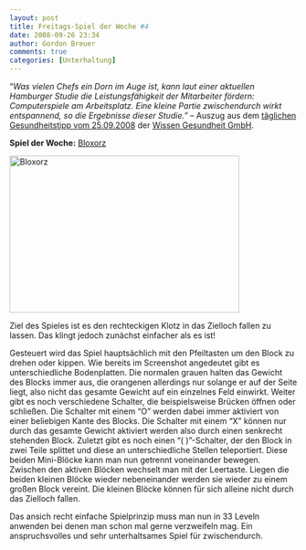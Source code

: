 ```yaml
---
layout: post
title: Freitags-Spiel der Woche #4
date: 2008-09-26 23:34
author: Gordon Breuer
comments: true
categories: [Unterhaltung]
---
```

<p>
&ldquo;<em>Was vielen Chefs ein Dorn im Auge ist, kann laut einer aktuellen Hamburger Studie die Leistungsf&auml;higkeit der Mitarbeiter f&ouml;rdern: Computerspiele am Arbeitsplatz. Eine kleine Partie zwischendurch wirkt entspannend, so die Ergebnisse dieser Studie.&rdquo;</em> &ndash; Auszug aus dem <a href="http://www.wissen-gesundheit.de/weather.asp?wdid=2046&amp;wpid=7896" target="_blank">t&auml;glichen Gesundheitstipp vom 25.09.2008</a> der <a href="http://www.wissen-gesundheit.de/" target="_blank">Wissen Gesundheit GmbH</a>.
</p>
<p>
<strong>Spiel der Woche:</strong> <a href="http://www.freegamesnews.com/en/games/Bloxorz.html" target="_blank">Bloxorz</a>
</p>
<p>
<a href="http://www.freegamesnews.com/en/games/Bloxorz.html" target="_blank"><img style="display: inline; border: 0px" src="http://old.gordon-breuer.de/wp-content/uploads/2008/09/ScreenShot%20002%20Puzzle%20games%20-%20Bloxorz%20-%20Walkthrough%20comments%20and%20more%20Free%20Web%20Games%20at%20FreeGamesNews.com%20-%20Windows%20Internet%20Explorer_3.png" border="0" alt="Bloxorz" title="Bloxorz" width="402" height="275" /></a> 
</p>
<p>
Ziel des Spieles ist es den rechteckigen Klotz in das Zielloch fallen zu lassen. Das klingt jedoch zun&auml;chst einfacher als es ist!
</p>
<p>
Gesteuert wird das Spiel haupts&auml;chlich mit den Pfeiltasten um den Block zu drehen oder kippen. Wie bereits im Screenshot angedeutet gibt es unterschiedliche Bodenplatten. Die normalen grauen halten das Gewicht des Blocks immer aus, die orangenen allerdings nur solange er auf der Seite liegt, also nicht das gesamte Gewicht auf ein einzelnes Feld einwirkt. Weiter gibt es noch verschiedene Schalter, die beispielsweise Br&uuml;cken &ouml;ffnen oder schlie&szlig;en. Die Schalter mit einem &ldquo;O&rdquo; werden dabei immer aktiviert von einer beliebigen Kante des Blocks. Die Schalter mit einem &ldquo;X&rdquo; k&ouml;nnen nur durch das gesamte Gewicht aktiviert werden also durch einen senkrecht stehenden Block. Zuletzt gibt es noch einen &ldquo;( )&rdquo;-Schalter, der den Block in zwei Teile splittet und diese an unterschiedliche Stellen teleportiert. Diese beiden Mini-Bl&ouml;cke kann man nun getrennt voneinander bewegen. Zwischen den aktiven Bl&ouml;cken wechselt man mit der Leertaste. Liegen die beiden kleinen Bl&ouml;cke wieder nebeneinander werden sie wieder zu einem gro&szlig;en Block vereint. Die kleinen Bl&ouml;cke k&ouml;nnen f&uuml;r sich alleine nicht durch das Zielloch fallen.
</p>
<p>
Das ansich recht einfache Spielprinzip muss man nun in 33 Leveln anwenden bei denen man schon mal gerne verzweifeln mag. Ein anspruchsvolles und sehr unterhaltsames Spiel f&uuml;r zwischendurch.
</p>
